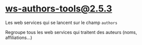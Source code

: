 # ws-authors-tools@2.5.3

Les web services qui se lancent sur le champ `authors`

Regroupe tous les web services qui traitent des auteurs (noms, affiliations...)
